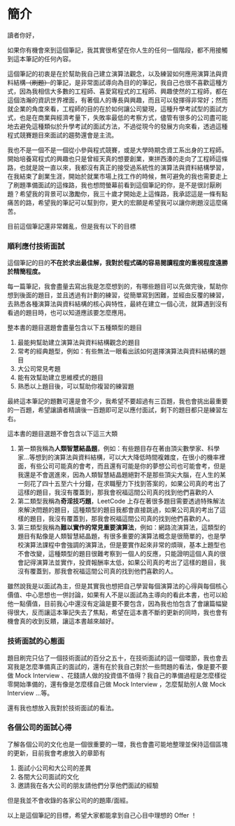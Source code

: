 # 簡介

讀者你好，

如果你有機會來到這個筆記，我其實很希望在你人生的任何一個階段，都不用接觸到這本筆記的任何內容。

這個筆記的初衷是在於幫助我自己建立演算法觀念，以及練習如何應用演算法與資料結構~~（刷題）~~的筆記，是非常面試導向為目的的筆記，我自己也很不喜歡這種方式，因為我相信大多數的工程師、喜愛寫程式的工程師、興趣使然的工程師，都在這個浩瀚的資訊世界裡面，有著個人的專長與興趣，而且可以發揮得非常好；然而就企業的角度來看，工程師的目的在於如何讓公司變現，這種升學考試型的面試方式，也是在商業與經濟考量下，失敗率最低的考察方式，儘管有很多的公司盡可能地去避免這種類似於升學考試的面試方法，不過從現今的發展方向來看，透過這種程式競賽題目來面試的趨勢還會是主流。

我也不是一個不是一個從小參與程式競賽，或是大學時期念資工系出身的工程師。開始培養寫程式的興趣也只是曾經天真的想要創業，東拼西湊的走向了工程師這條路，也就是說一直以來，我都沒有真正的接受過系統性的演算法與資料結構學習，在我結束了創業生涯，開始於就業市場上找工作的時候，無可避免的我也需要走上了刷題準備面試的這條路，我也想問螢幕前看到這個筆記的你，是不是很討厭刷題？希望我的背景可以激勵你，我三十歲才開始走上這條路，我承認這是一條有點痛苦的路，希望我的筆記可以幫到你，更大的宏願是希望我可以讓你刷題沒這麼痛苦。

目前這個筆記還非常雜亂，但是我有以下的目標

### 順利應付技術面試

這個筆記的目的**不在於求出最佳解，**我對於**程式碼的容易閱讀程度的重視程度遠勝於精簡程度。**

每一篇筆記，我會盡量去寫出我是怎麼想到的，有哪些題目可以先做完後，幫助你想到後面的題目，並且透過有計劃的練習，從簡單寫到困難，並經由反覆的練習，去熟悉各種演算法與資料結構的核心與特性，最終在建立一個心流，就算遇到沒有看過的題目時，也可以知道應該要怎麼應用。

整本書的題目選題會盡量包含以下五種類型的題目

1. 最能夠幫助建立演算法與資料結構觀念的題目
2. 常考的經典題型，例如：有些無法一眼看出該如何選擇演算法與資料結構的題目
3. 大公司常見考題
4. 能有效幫助建立思維模式的題目
5. 熟悉以上題目後，可以幫助你複習的練習題

最終這本筆記的題數可還是會不少，我希望不要超過有三百題，我也會挑出最重要的一百題，希望讓讀者精讀後一百題即可足以應付面試，剩下的題目都只是練習左右。

這本書的題目選題不會包含以下這三大類

1. 第一類我稱為**人類智慧結晶題**，例如：有些題目存在著由頂尖數學家、科學家...等想到的演算法與資料結構，可以大大降低時間複雜度，在很小的機率裡面，有些公司可能真的會考，而且還有可能是你的夢想公司也可能會考，但是我還是不會選進來，因為人類智慧結晶題絕對不是那些頂尖大腦，在人生的某一刻花了四十五至六十分鐘，在求職壓力下找到答案的，如果公司真的考出了這樣的題目，我沒有覆蓋到，那我會祝福這間公司真的找到他們喜歡的人
2. 第二類型我稱為**奇淫技巧題**，LeetCode 上存在著很多題目需要透過特殊解法來解決問題的題目，這種類型的題目我都會直接跳過，如果公司真的考出了這樣的題目，我沒有覆蓋到，那我會祝福這間公司真的找到他們喜歡的人。
3. 第三類型我稱為**難以實作的常見重要演算法**，例如：網路流演算法，這類型的題目有點像是人類智慧結晶題，有很多重要的演算法概念是很簡單的，也是學校演算法課程中會強調的演算法，但是要實作起來非常的煩瑣，基本上題型也不會改變，這種類型的題目很難考察到一個人的反應，只能證明這個人真的很會記得演算法並實作，投資報酬率太低，如果公司真的考出了這樣的題目，我沒有覆蓋到，那我會祝福這間公司真的找到他們喜歡的人。

雖然說我是以面試為主，但是其實我也想把自己學習每個演算法的心得與每個核心價值、中心思想也一併討論，如果有人不是以面試為主導向的看此本書，也可以給他一點價值，目前我心中還沒有定論是要不要包含，因為我也怕包含了會讓篇幅變得很大，反而讓這本筆記失去了焦點，希望在這本書不斷的更新的同時，我也會有機會真的收到反饋，讓這本書越來越好。

### 技術面試的心態面

題目刷完只佔了一個技術面試的百分之五十，在技術面試的這一個環節，我也會去寫我是怎麼準備真正的面試的，還有在於我自己對於一些問題的看法，像是要不要做 Mock Interview 、花錢請人做的投資值不值得？我自己的準備過程是怎麼樣從零開始準備的，還有像是怎麼樣自己做 Mock Interview ，怎麼幫助別人做 Mock Interview ...等。

還有我也想放入我對於技術面試的看法。

### 各個公司的面試心得

了解各個公司的文化也是一個很重要的一環，我也會盡可能地整理並保持這個區塊的更新，目前我會考慮放入的章節有

1. 面試小公司和大公司的差異
2. 各間大公司面試的文化
3. 邀請我在各大公司的朋友請他們分享他們面試的經驗

但是我並不會收錄的各家公司的的題庫/面經。

以上是這個筆記的目標，希望大家都能拿到自己心目中理想的 Offer ！



